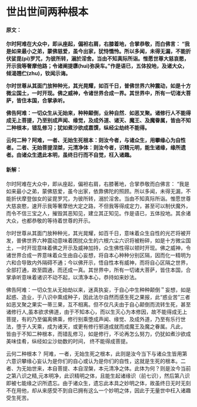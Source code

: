 # 世出世间两种根本

#### 原文：

**尔时阿难在大众中，即从座起，偏袒右肩，右膝着地，合掌恭敬，而白佛言： “我是如来最小之弟，蒙佛慈爱，虽今出家，犹恃憍怜。所以多闻，未得无漏，不能折伏娑毘(pi)罗咒，为彼所转，溺於淫舍。当由不知真际所诣。惟愿世尊大慈哀愍，开示我等奢摩他路；令诸阐提隳(hui)弥戾车。”作是语已，五体投地，及诸大众，倾渴翘伫(zhu)，钦闻示诲。**

**尔时世尊从其面门放种种光，其光晃耀，如百千日，普佛世界六种震动，如是十方微尘国土，一时开现。佛之威神，令诸世界合成一界。其世界中，所有一切渚大菩萨，皆住本国，合掌承听。**

**佛告阿难：一切众生从无始来，种种颠倒，业种自然．如恶叉聚。诸修行人不能得成无上菩提，乃至别成声闻、缘觉，及成外道、诸天、魔王、及魔眷属，皆由不知二种根本，错乱修习；犹如煮沙欲成嘉馔，纵经尘劫终不能得。**

**云何二种？阿难，一者、无始生死根本：则汝今者，与诸众生，用攀缘心为自性者。二者、无始菩提涅桀，元清净体：则汝今者，识精元明，能生诸缘，缘所遗者。由诸众生遗此本明，虽终日行而不自觉，枉入诸趣。**

#### 新解：

尔时阿难在大众中，即从座起，偏袒右肩，右膝著地，合掌恭敬而白佛言： “我是如来最小之弟，蒙佛慈爱，虽今出家，依靠佛陀的照顾。所以多闻，未得无漏，不能折伏摩登伽女的娑毘罗咒，为彼所转，溺於淫舍。当由不知真际所诣。惟愿世尊大慈哀愍，速开示我等奢摩他大定之路，不但我等得成定力，甚至可以制伏魔外，而令不信三宝之人，摧毁其恶知见，建立其正知见。作是语已，五体投地。其余诸大众，也都恭敬的等待着世尊的开示。

尔时世尊从其面门放种种光，其光晃耀，如百千日，意味着众生自性的光芒将被开发，普佛世界六种震动意味着困扰众生的六根六尘六识将被粉碎，如是十方微尘国土，一时开现意味着佛之开示及威神加持，众生佛性得以顿时开现。佛之威神，令诸世界合成一界意味着众生由自心妄想，将自本心种种分别区隔，因而化一精明为六和合导致内外隔碍不通；今以佛开示，悟自性本有威神，而将自心区隔之世界，全部打通，故至圆通，而还成一真。其世界中，所有一切诸大菩萨，皆住本国，合掌承听意味着诸识不动不起，以清净本心，恭持如来妙法。

佛告阿难：一切众生从无始劫以来，迷真执妄，于自心中生种种颠倒＂妄想，如是起惑、造业，于八识中熏成种子，因此法尔自然而感生死之果报，此“惑业苦”三者如恶叉聚之果实一蒂三果，互不相离。但不仅凡夫由于自心颠倒而流转生死，甚至诸修行人,虽本欲求佛道，由于不知本心，而以生灭心为本修因，故不能得成无上菩提，有的乃至偏离佛乘，修行别乘堕成声闻、缘觉、及成外道，乃至有乐行世法，堕于人天乘，成为诸天，或更有修行邪道成就而成魔王及魔之眷属。凡此， 皆由于不知二种根本，而错乱修习，如是修行，不论再怎么努力，仍犹如煮沙欲成美味佳肴，纵经如尘沙劫数的时间， 终不能得成菩提。

云何二种根本？ 阿难，一者，无始生死之根本，此则是汝今当下与诸众生皆用第六意识攀缘心妄认为是你们的自心或认为是你们的自性，这就是生死的根本。二者、为无始世来，本自菩提、本自涅槃，本元清净之体。此体为何？则是汝今当前之第八识之精,元本明净，此识精明之体，且能生起诸缘识（前七识），然后第八识即被七能缘之识所遗忘。由于诸众生，遗忘此本具之妙明之体，故虽终日无时无刻不在用他，却从来感受不到自已拥有这么一个妙明之体，因此于无量世中枉入诸趣受生死苦。